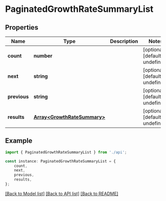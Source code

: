 # PaginatedGrowthRateSummaryList


## Properties

Name | Type | Description | Notes
------------ | ------------- | ------------- | -------------
**count** | **number** |  | [optional] [default to undefined]
**next** | **string** |  | [optional] [default to undefined]
**previous** | **string** |  | [optional] [default to undefined]
**results** | [**Array&lt;GrowthRateSummary&gt;**](GrowthRateSummary.md) |  | [optional] [default to undefined]

## Example

```typescript
import { PaginatedGrowthRateSummaryList } from './api';

const instance: PaginatedGrowthRateSummaryList = {
    count,
    next,
    previous,
    results,
};
```

[[Back to Model list]](../README.md#documentation-for-models) [[Back to API list]](../README.md#documentation-for-api-endpoints) [[Back to README]](../README.md)
